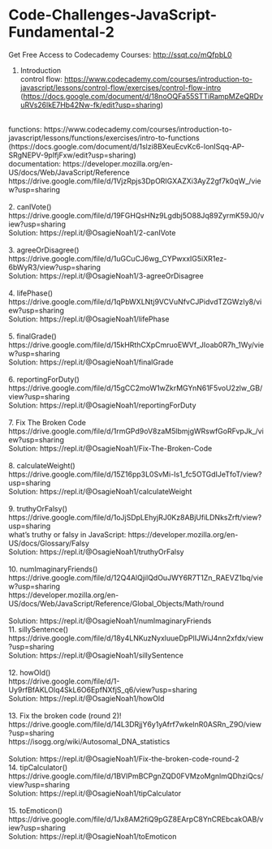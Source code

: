 # Code-Challenges-JavaScript-Fundamental-2
Get Free Access to Codecademy Courses: http://ssqt.co/mQfpbL0<br>
1. Introduction<br>
control flow: https://www.codecademy.com/courses/introduction-to-javascript/lessons/control-flow/exercises/control-flow-intro<br>
(https://docs.google.com/document/d/18noOQFa55STTiRampMZeQRDvuRVs26lkE7Hb42Nw-fk/edit?usp=sharing)<br>
<br>
functions: https://www.codecademy.com/courses/introduction-to-javascript/lessons/functions/exercises/intro-to-functions<br>
(https://docs.google.com/document/d/1slzi8BXeuEcvKc6-lonISqq-AP-SRgNEPV-9pIfjFxw/edit?usp=sharing)<br>
documentation: https://developer.mozilla.org/en-US/docs/Web/JavaScript/Reference<br>
https://drive.google.com/file/d/1VjzRpjs3DpORIGXAZXi3AyZ2gf7k0qW_/view?usp=sharing<br>
<br>
2. canIVote()<br>
https://drive.google.com/file/d/19FGHQsHNz9Lgdbj5O88Jq89ZyrmK59J0/view?usp=sharing<br>
Solution: https://repl.it/@OsagieNoah1/2-canIVote<br>
<br>
3. agreeOrDisagree()<br>
https://drive.google.com/file/d/1uGCuCJ6wg_CYPwxxIG5iXR1ez-6bWyR3/view?usp=sharing<br>
Solution: https://repl.it/@OsagieNoah1/3-agreeOrDisagree<br>
<br>
4. lifePhase()<br>
https://drive.google.com/file/d/1qPbWXLNtj9VCVuNfvCJPidvdTZGWzIy8/view?usp=sharing<br>
Solution: https://repl.it/@OsagieNoah1/lifePhase<br>
<br>
5. finalGrade()<br>
https://drive.google.com/file/d/15kHRthCXpCmruoEWVf_JIoab0R7h_1Wy/view?usp=sharing<br>
Solution: https://repl.it/@OsagieNoah1/finalGrade<br>
<br>
6. reportingForDuty()<br>
https://drive.google.com/file/d/15gCC2moW1wZkrMGYnN61F5voU2zlw_GB/view?usp=sharing<br>
Solution: https://repl.it/@OsagieNoah1/reportingForDuty<br>
<br>
7. Fix The Broken Code<br>
https://drive.google.com/file/d/1rmGPd9oV8zaM5lbmjgWRswfGoRFvpJk_/view?usp=sharing<br>
Solution: https://repl.it/@OsagieNoah1/Fix-The-Broken-Code<br>
<br>
8. calculateWeight()<br>
https://drive.google.com/file/d/15Z16pp3L0SvMi-Is1_fc5OTGdIJeTfoT/view?usp=sharing<br>
Solution: https://repl.it/@OsagieNoah1/calculateWeight<br>
<br>
9. truthyOrFalsy()<br>
https://drive.google.com/file/d/1oJjSDpLEhyjRJ0Kz8ABjUfiLDNksZrft/view?usp=sharing<br>
what’s truthy or falsy in JavaScript: https://developer.mozilla.org/en-US/docs/Glossary/Falsy<br>
Solution: https://repl.it/@OsagieNoah1/truthyOrFalsy<br>
<br>
10. numImaginaryFriends()<br>
https://drive.google.com/file/d/12Q4AlQjilQdOuJWY6R7T1Zn_RAEVZ1bq/view?usp=sharing<br>
https://developer.mozilla.org/en-US/docs/Web/JavaScript/Reference/Global_Objects/Math/round<br>
<br>
Solution: https://repl.it/@OsagieNoah1/numImaginaryFriends<br>
11. sillySentence()<br>
https://drive.google.com/file/d/18y4LNKuzNyxluueDpPlIJWiJ4nn2xfdx/view?usp=sharing<br>
Solution: https://repl.it/@OsagieNoah1/sillySentence<br>
<br>
12. howOld()<br>
https://drive.google.com/file/d/1-Uy9rfBfAKLOlq4SkL6O6EpfNXfjS_q6/view?usp=sharing<br>
Solution: https://repl.it/@OsagieNoah1/howOld<br>
<br>
13. Fix the broken code (round 2)!<br>
https://drive.google.com/file/d/14L3DRjjY6y1yAfrf7wkelnR0ASRn_Z9O/view?usp=sharing<br>
https://isogg.org/wiki/Autosomal_DNA_statistics<br>
<br>
Solution: https://repl.it/@OsagieNoah1/Fix-the-broken-code-round-2<br>
14. tipCalculator()<br>
https://drive.google.com/file/d/1BVIPmBCPgnZQD0FVMzoMgnlmQDhziQcs/view?usp=sharing<br>
Solution: https://repl.it/@OsagieNoah1/tipCalculator<br>
<br>
15. toEmoticon()<br>
https://drive.google.com/file/d/1Jx8AM2fiQ9pGZ8EArpC8YnCREbcakOAB/view?usp=sharing<br>
Solution: https://repl.it/@OsagieNoah1/toEmoticon
